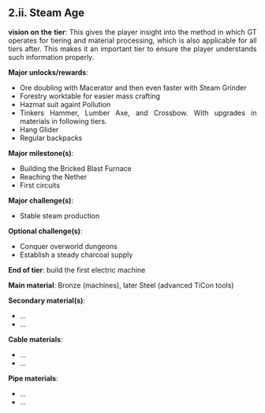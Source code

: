 ## 2.ii. Steam Age
<div align="justify">

**vision on the tier**:
This gives the player insight into the method in which GT operates for tiering and material processing, which is also applicable for all tiers after. This makes it an important tier to ensure the player understands such information properly.


**Major unlocks/rewards**:
- Ore doubling with Macerator and then even faster with Steam Grinder
- Forestry worktable for easier mass crafting
- Hazmat suit againt Pollution
- Tinkers Hammer, Lumber Axe, and Crossbow. With upgrades in materials in following tiers.
- Hang Glider
- Regular backpacks

**Major milestone(s)**:
- Building the Bricked Blast Furnace
- Reaching the Nether
- First circuits

**Major challenge(s)**:
- Stable steam production

**Optional challenge(s)**:
- Conquer overworld dungeons
- Establish a steady charcoal supply

**End of tier**: build the first electric machine

**Main material**: Bronze (machines), later Steel (advanced TiCon tools)

**Secondary material(s)**:
- ...
- ...

**Cable materials**:
- ...
- ...

**Pipe materials**:
- ...
- ...

</div>